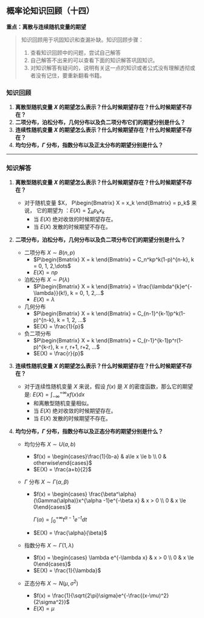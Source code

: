 ## 概率论知识回顾（十四）

**重点：离散与连续随机变量的期望**

> 知识回顾用于巩固知识和查漏补缺。知识回顾步骤：
>
> 1. 查看知识回顾中的问题，尝试自己解答
> 2. 自己解答不出来的可以查看下面的知识解答巩固知识。
> 3. 对知识解答有疑问的，说明有关这一点的知识或者公式没有理解透彻或者没有记住，要重新翻看书籍。

### 知识回顾

1. **离散型随机变量 $X$ 的期望怎么表示？什么时候期望存在？什么时候期望不存在？**
2. **二项分布，泊松分布，几何分布以及负二项分布它们的期望分别是什么？**
3. **连续性随机变量 $X$ 的期望怎么表示？什么时候期望存在？什么时候期望不存在？**
4. **均匀分布，$\Gamma$ 分布，指数分布以及正太分布的期望分别是什么？**

****

### 知识解答

1. **离散型随机变量 $X$ 的期望怎么表示？什么时候期望存在？什么时候期望不存在？**

   + 对于随机变量 $X， P\begin{Bmatrix} X = x_k \end{Bmatrix} = p_k$ 来说， 它的期望为 ：$E(X) = \sum_kp_kx_k$ 
     + 当 $E(X)$ 绝对收敛的时候期望存在。
     + 当 $E(X)$ 发散的时候期望不存在。

2. **二项分布，泊松分布，几何分布以及负二项分布它们的期望分别是什么？**

   + 二项分布 $X \sim B(n, p)$
     + $P\begin{Bmatrix} X = k \end{Bmatrix} = C_n^kp^k(1-p)^{n-k}, k = 0, 1, 2,\dots$ 
     + $E(X) = np$
   + 泊松分布 $X \sim P(\lambda)$
     + $P\begin{Bmatrix} X = k \end{Bmatrix} = \frac{\lambda^{k}e^{-\lambda}}{k!}, k = 0, 1, 2,...$
     + $E(X) = \lambda$
   + 几何分布 
     + $P\begin{Bmatrix} X = k \end{Bmatrix} = C_{n-1}^{k-1}p^k(1-p)^{n-k}, k = 1, 2, ...$
     + $E(X) = \frac{1}{p}$
   + 负二项分布
     + $P\begin{Bmatrix} X = k \end{Bmatrix} = C_{r-1}^{k-1}p^r(1-p)^{k-r}, k = r, r+1, r+2, ...$
     + $E(X) = \frac{r}{p}$

3. **连续性随机变量 $X$ 的期望怎么表示？什么时候期望存在？什么时候期望不存在？**

   + 对于连续性随机变量 $X$ 来说，假设 $f(x)$ 是 $X$ 的密度函数，那么它的期望是: $E(X) = \int_{-\infty}^{+\infty}xf(x)dx$
     + 和离散型随机变量相似。
     + 当 $E(X)$ 绝对收敛的时候期望存在。
     + 当 $E(X)$ 发散的时候期望不存在。

4. **均匀分布，$\Gamma$ 分布，指数分布以及正态分布的期望分别是什么？**

   + 均匀分布 $X \sim U(a, b)$

     + $f(x) = \begin{cases}\frac{1}{b-a}  & a\le x \le b \\ 0 & otherwise\end{cases}$
     + $E(X) = \frac{a+b}{2}$

   + $\Gamma$ 分布 $X \sim \Gamma(\alpha, \beta)$

     + $f(x) = \begin{cases} \frac{\beta^\alpha}{\Gamma(\alpha)}x^{\alpha -1}e^{-\beta x} & x > 0 \\ 0 & x \le 0\end{cases}$

       $\Gamma(\alpha) = \int_{0}^{+\infty}t^{\alpha-1}e^{-t}dt$

     + $E(X) = \frac{\alpha}{\beta}$

   + 指数分布 $X \sim \Gamma(1, \lambda)$

     + $f(x) = \begin{cases} \lambda e^{-\lambda x}  & x > 0 \\ 0 & x \le 0\end{cases}$
     + $E(X) = \frac{1}{\lambda}$

   + 正态分布 $X \sim N(\mu, \sigma^2)$

     + $f(x) = \frac{1}{\sqrt{2\pi}\sigma}e^{-\frac{(x-\mu)^2}{2\sigma^2}}$
     + $E(X) = \mu$
